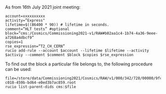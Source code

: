 As from 16th July 2021 joint meeting:

    account=xxxxxxxxxx
    activity=”Express"
    lifetime=$((86400 * 90)) # lifetime in seconds.
    comment=”HLT tests” #optional
    block=”cms:/Cosmics/Commissioning2021-v1/RAW#b02aa1c4-1b74-4a36-9eee-a7268a4dbcf9”
    copies=1
    rse_expression=“T2_CH_CERN”
    rucio add-rule --account $account --lifetime $lifetime --activity $activiy --comment $comment $block $copies $rse_expression


To find out the block a particular file belongs to, the following procedure can be used:

    file=/store/data/Commissioning2021/Cosmics/RAW/v1/000/342/728/00000/9fc6c6d1-c018-459b-bd64-e0ed3b7ac859.root
    rucio list-parent-dids cms:$file

